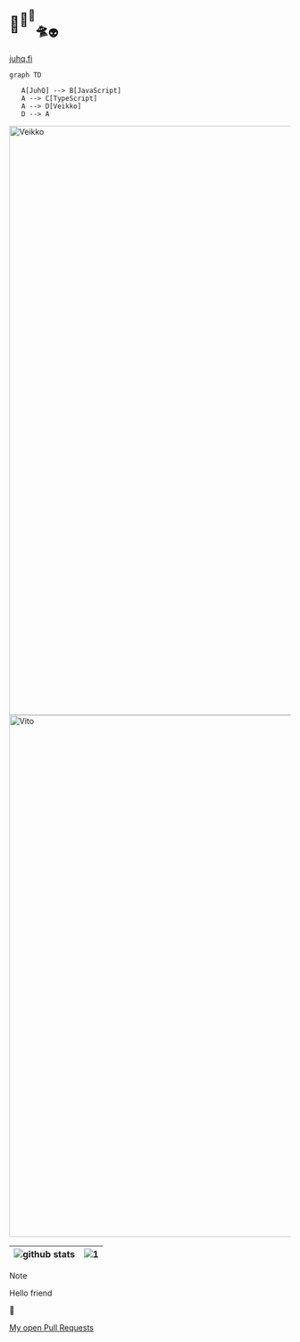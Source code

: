# 🦀<sup>🦆<sup>🐸</sup></sup><sub>🛸<sub>👽</sub></sub>

[juhq.fi](https://juhq.fi)


```mermaid
graph TD

   A[JuhQ] --> B[JavaScript]
   A --> C[TypeScript]
   A --> D[Veikko]
   D --> A
```


[<img width="1056" alt="Veikko" src="https://github.com/JuhQ/juhq/assets/525676/92438e32-20cb-4ae7-9b0c-61796c9b7d3e">](https://juhq.fi/veikko)
[<img width="935" alt="Vito" src="https://github.com/JuhQ/juhq/assets/525676/2bd8e3d7-57e3-43af-ba6d-a49912ae5b19">](https://juhq.fi/vito)



| ![github stats](https://github-readme-stats.vercel.app/api?username=JuhQ&theme=blue-green) | ![1](https://github-readme-stats.vercel.app/api/top-langs/?username=JuhQ&theme=blue-green) |
|---|---|


> [!NOTE]
> Hello friend

🥳


[My open Pull Requests](https://github.com/search?q=is%3Apr+is%3Aopen+author%3AJuhQ&sort=updated&order=desc&type=pullrequests)

